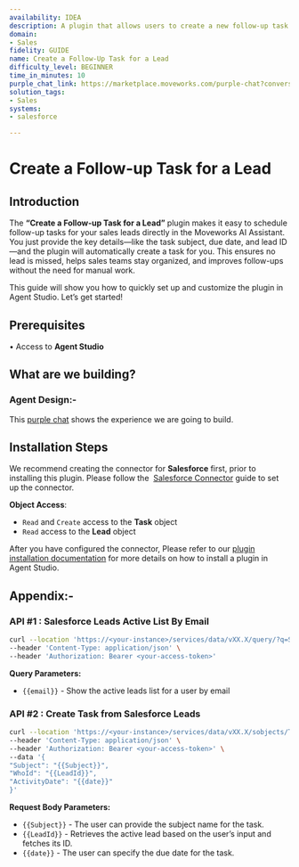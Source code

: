 ```yaml
---
availability: IDEA
description: A plugin that allows users to create a new follow-up task for a lead.
domain:
- Sales
fidelity: GUIDE
name: Create a Follow-Up Task for a Lead
difficulty_level: BEGINNER
time_in_minutes: 10
purple_chat_link: https://marketplace.moveworks.com/purple-chat?conversation=%7B%22messages%22%3A%5B%7B%22parts%22%3A%5B%7B%22richText%22%3A%22Create+a+Salesforce+task+for+a+lead.%22%7D%5D%2C%22role%22%3A%22user%22%7D%2C%7B%22parts%22%3A%5B%7B%22reasoningSteps%22%3A%5B%7B%22richText%22%3A%22%3Cp+xmlns%3D%5C%22http%3A%2F%2Fwww.w3.org%2F1999%2Fxhtml%5C%22%3EFinding+your+active+leads+in+%3Cb%3ESalesforce%3C%2Fb%3E%3C%2Fp%3E%22%2C%22status%22%3A%22success%22%7D%5D%7D%2C%7B%22richText%22%3A%22%3Cp+xmlns%3D%5C%22http%3A%2F%2Fwww.w3.org%2F1999%2Fxhtml%5C%22%3EOkay.+Here+is+a+list+of+your+active+leads.+Which+one+is+this+task+for%3F%3C%2Fp%3E%3Col+xmlns%3D%5C%22http%3A%2F%2Fwww.w3.org%2F1999%2Fxhtml%5C%22%3E%3Cli%3EMichael+Johnson+-+Apex+Solutions%3C%2Fli%3E%3Cli%3ESarah+Davis+-+Global+Exports+Inc.%3C%2Fli%3E%3Cli%3EChris+Martinez+-+Innovatech+Builders%3C%2Fli%3E%3C%2Fol%3E%22%7D%5D%2C%22role%22%3A%22assistant%22%7D%2C%7B%22parts%22%3A%5B%7B%22richText%22%3A%222%22%7D%5D%2C%22role%22%3A%22user%22%7D%2C%7B%22parts%22%3A%5B%7B%22richText%22%3A%22%3Cp+xmlns%3D%5C%22http%3A%2F%2Fwww.w3.org%2F1999%2Fxhtml%5C%22%3EGot+it%2C+this+task+is+for+%3Cb%3ESarah+Davis%3C%2Fb%3E.+What+should+the+subject+of+the+task+be%3F+%28e.g.%2C+%27Follow+up+on+proposal%27%2C+%27Send+pricing+info%27%29%3C%2Fp%3E%22%7D%5D%2C%22role%22%3A%22assistant%22%7D%2C%7B%22parts%22%3A%5B%7B%22richText%22%3A%22Follow+up+on+proposal%22%7D%5D%2C%22role%22%3A%22user%22%7D%2C%7B%22parts%22%3A%5B%7B%22richText%22%3A%22%3Cp+xmlns%3D%5C%22http%3A%2F%2Fwww.w3.org%2F1999%2Fxhtml%5C%22%3EWhen+should+this+task+be+due%3F+You+can+say+things+like+%27Tomorrow%27%2C+%27Friday%27%2C+or+a+specific+date+like+%27August+15%27.%3C%2Fp%3E%22%7D%5D%2C%22role%22%3A%22assistant%22%7D%2C%7B%22parts%22%3A%5B%7B%22richText%22%3A%22Tomorrow%22%7D%5D%2C%22role%22%3A%22user%22%7D%2C%7B%22parts%22%3A%5B%7B%22richText%22%3A%22%3Cp+xmlns%3D%5C%22http%3A%2F%2Fwww.w3.org%2F1999%2Fxhtml%5C%22%3EPlease+review%3A+I+will+create+a+task+to+%3Cb%3E%27Follow+up+on+proposal%27%3C%2Fb%3E+for+the+lead+%3Cb%3ESarah+Davis%3C%2Fb%3E%2C+due+%3Cb%3Etomorrow%2C+August+13%2C+2025%3C%2Fb%3E.+Is+this+correct%3F%3C%2Fp%3E%22%7D%2C%7B%22buttons%22%3A%5B%7B%22buttonText%22%3A%22Yes%22%2C%22style%22%3A%22filled%22%7D%2C%7B%22buttonText%22%3A%22No%22%2C%22style%22%3A%22outlined%22%7D%5D%7D%5D%2C%22role%22%3A%22assistant%22%7D%2C%7B%22parts%22%3A%5B%7B%22richText%22%3A%22Yes%22%7D%5D%2C%22role%22%3A%22user%22%7D%2C%7B%22parts%22%3A%5B%7B%22richText%22%3A%22%3Cp+xmlns%3D%5C%22http%3A%2F%2Fwww.w3.org%2F1999%2Fxhtml%5C%22%3EDone.+I+have+created+the+new+task+in+Salesforce+and+linked+it+to+Sarah+Davis.%3C%2Fp%3E%22%7D%2C%7B%22citations%22%3A%5B%7B%22citationTitle%22%3A%22Task%3A+Follow+up+on+proposal%22%2C%22connectorName%22%3A%22salesforce%22%7D%5D%7D%5D%2C%22role%22%3A%22assistant%22%2C%22showFeedbackTray%22%3Atrue%7D%5D%7D
solution_tags:
- Sales
systems:
- salesforce

---
```

# Create a Follow-up Task for a Lead

## **Introduction**

The **“Create a Follow-up Task for a Lead”** plugin makes it easy to schedule follow-up tasks for your sales leads directly in the Moveworks AI Assistant. You just provide the key details—like the task subject, due date, and lead ID—and the plugin will automatically create a task for you. This ensures no lead is missed, helps sales teams stay organized, and improves follow-ups without the need for manual work.

This guide will show you how to quickly set up and customize the plugin in Agent Studio. Let’s get started!

## **Prerequisites**

• Access to **Agent Studio**

## **What are we building?**

### **Agent Design:-**

This [purple chat](https://marketplace.moveworks.com/purple-chat?conversation=%7B%22messages%22%3A%5B%7B%22parts%22%3A%5B%7B%22richText%22%3A%22Create+a+Salesforce+task+for+a+lead.%22%7D%5D%2C%22role%22%3A%22user%22%7D%2C%7B%22parts%22%3A%5B%7B%22reasoningSteps%22%3A%5B%7B%22richText%22%3A%22%3Cp+xmlns%3D%5C%22http%3A%2F%2Fwww.w3.org%2F1999%2Fxhtml%5C%22%3EFinding+your+active+leads+in+%3Cb%3ESalesforce%3C%2Fb%3E%3C%2Fp%3E%22%2C%22status%22%3A%22success%22%7D%5D%7D%2C%7B%22richText%22%3A%22%3Cp+xmlns%3D%5C%22http%3A%2F%2Fwww.w3.org%2F1999%2Fxhtml%5C%22%3EOkay.+Here+is+a+list+of+your+active+leads.+Which+one+is+this+task+for%3F%3C%2Fp%3E%3Col+xmlns%3D%5C%22http%3A%2F%2Fwww.w3.org%2F1999%2Fxhtml%5C%22%3E%3Cli%3EMichael+Johnson+-+Apex+Solutions%3C%2Fli%3E%3Cli%3ESarah+Davis+-+Global+Exports+Inc.%3C%2Fli%3E%3Cli%3EChris+Martinez+-+Innovatech+Builders%3C%2Fli%3E%3C%2Fol%3E%22%7D%5D%2C%22role%22%3A%22assistant%22%7D%2C%7B%22parts%22%3A%5B%7B%22richText%22%3A%222%22%7D%5D%2C%22role%22%3A%22user%22%7D%2C%7B%22parts%22%3A%5B%7B%22richText%22%3A%22%3Cp+xmlns%3D%5C%22http%3A%2F%2Fwww.w3.org%2F1999%2Fxhtml%5C%22%3EGot+it%2C+this+task+is+for+%3Cb%3ESarah+Davis%3C%2Fb%3E.+What+should+the+subject+of+the+task+be%3F+%28e.g.%2C+%27Follow+up+on+proposal%27%2C+%27Send+pricing+info%27%29%3C%2Fp%3E%22%7D%5D%2C%22role%22%3A%22assistant%22%7D%2C%7B%22parts%22%3A%5B%7B%22richText%22%3A%22Follow+up+on+proposal%22%7D%5D%2C%22role%22%3A%22user%22%7D%2C%7B%22parts%22%3A%5B%7B%22richText%22%3A%22%3Cp+xmlns%3D%5C%22http%3A%2F%2Fwww.w3.org%2F1999%2Fxhtml%5C%22%3EWhen+should+this+task+be+due%3F+You+can+say+things+like+%27Tomorrow%27%2C+%27Friday%27%2C+or+a+specific+date+like+%27August+15%27.%3C%2Fp%3E%22%7D%5D%2C%22role%22%3A%22assistant%22%7D%2C%7B%22parts%22%3A%5B%7B%22richText%22%3A%22Tomorrow%22%7D%5D%2C%22role%22%3A%22user%22%7D%2C%7B%22parts%22%3A%5B%7B%22richText%22%3A%22%3Cp+xmlns%3D%5C%22http%3A%2F%2Fwww.w3.org%2F1999%2Fxhtml%5C%22%3EPlease+review%3A+I+will+create+a+task+to+%3Cb%3E%27Follow+up+on+proposal%27%3C%2Fb%3E+for+the+lead+%3Cb%3ESarah+Davis%3C%2Fb%3E%2C+due+%3Cb%3Etomorrow%2C+August+13%2C+2025%3C%2Fb%3E.+Is+this+correct%3F%3C%2Fp%3E%22%7D%2C%7B%22buttons%22%3A%5B%7B%22buttonText%22%3A%22Yes%22%2C%22style%22%3A%22filled%22%7D%2C%7B%22buttonText%22%3A%22No%22%2C%22style%22%3A%22outlined%22%7D%5D%7D%5D%2C%22role%22%3A%22assistant%22%7D%2C%7B%22parts%22%3A%5B%7B%22richText%22%3A%22Yes%22%7D%5D%2C%22role%22%3A%22user%22%7D%2C%7B%22parts%22%3A%5B%7B%22richText%22%3A%22%3Cp+xmlns%3D%5C%22http%3A%2F%2Fwww.w3.org%2F1999%2Fxhtml%5C%22%3EDone.+I+have+created+the+new+task+in+Salesforce+and+linked+it+to+Sarah+Davis.%3C%2Fp%3E%22%7D%2C%7B%22citations%22%3A%5B%7B%22citationTitle%22%3A%22Task%3A+Follow+up+on+proposal%22%2C%22connectorName%22%3A%22salesforce%22%7D%5D%7D%5D%2C%22role%22%3A%22assistant%22%2C%22showFeedbackTray%22%3Atrue%7D%5D%7D) shows the experience we are going to build.

## **Installation Steps**

We recommend creating the connector for **Salesforce** first, prior to installing this plugin. Please follow the  [Salesforce Connector](https://marketplace.moveworks.com/connectors/salesforce#how-to-implement) guide to set up the connector.

**Object Access**:

- `Read` and `Create` access to the **Task** object
- `Read` access to the **Lead** object

After you have configured the connector, Please refer to our [plugin installation documentation](https://help.moveworks.com/docs/ai-agent-marketplace-installation) for more details on how to install a plugin in Agent Studio.

## **Appendix:-**

### **API #1 : Salesforce Leads Active List By Email**

```bash
curl --location 'https://<your-instance>/services/data/vXX.X/query/?q=SELECT+Id,+Name,+Company,+Email,+Status,+LastModifiedDate+FROM+Lead+WHERE+Email+=+%27{{email}}%27+AND+Status+IN+(%27Open+-+Not+Contacted%27,%27Working+-+Contacted%27)+ORDER+BY+LastModifiedDate+DESC' \
--header 'Content-Type: application/json' \
--header 'Authorization: Bearer <your-access-token>'
```

**Query Parameters:**

- `{{email}}` - Show the active leads list for a user by email

### **API #2 : Create Task from Salesforce Leads**

```bash
curl --location 'https://<your-instance>/services/data/vXX.X/sobjects/Task/' \
--header 'Content-Type: application/json' \
--header 'Authorization: Bearer <your-access-token>' \
--data '{
"Subject": "{{Subject}}",
"WhoId": "{{LeadId}}",
"ActivityDate": "{{date}}"
}'
```

 **Request Body Parameters:**

- `{{Subject}}`  - The user can provide the subject name for the task.
- `{{LeadId}}`  - Retrieves the active lead based on the user’s input and fetches its ID.
- `{{date}}`  - The user can specify the due date for the task.